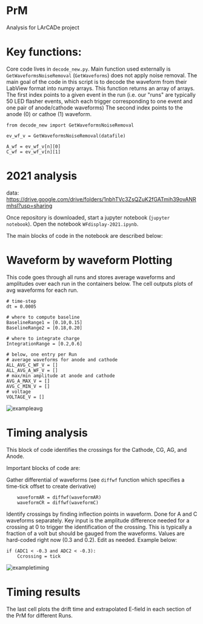 # PrM
Analysis for LArCADe project


# Key functions:

Core code lives in `decode_new.py`. Main function used externally is `GetWaveformsNoiseRemoval` (`GetWaveforms`) does not apply noise removal. The main goal of the code in this script is to decode the waveform from their LabView format into numpy arrays. This function returns an array of arrays. The first index points to a given event in the run (i.e. our "runs" are typically 50 LED flasher events, which each trigger corresponding to one event and one pair of anode/cathode waveforms) The second index points to the anode (0) or cathoe (1) waveform.

```
from decode_new import GetWaveformsNoiseRemoval

ev_wf_v = GetWaveformsNoiseRemoval(datafile)

A_wf = ev_wf_v[n][0]
C_wf = ev_wf_v[n][1]
```

# 2021 analysis
data: https://drive.google.com/drive/folders/1nbhTVc3ZsQZuK2fGATmih39ovANRmhsl?usp=sharing

Once repository is downloaded, start a jupyter notebook (`jupyter notebook`).
Open the notebook `WFdisplay-2021.ipynb`.

The main blocks of code in the notebook are described below:

# Waveform by waveform Plotting

This code goes through all runs and stores average waveforms and amplitudes over each run in the containers below. The cell outputs plots of avg waveforms for each run.

```
# time-step
dt = 0.0005

# where to compute baseline
BaselineRange1 = [0.10,0.15]
BaselineRange2 = [0.18,0.20]

# where to integrate charge
IntegrationRange = [0.2,0.6]

# below, one entry per Run
# average waveforms for anode and cathode
ALL_AVG_C_WF_V = []
ALL_AVG_A_WF_V = []
# max/min amplitude at anode and cathode
AVG_A_MAX_V = []
AVG_C_MIN_V = []
# voltage
VOLTAGE_V = []
```
![exampleavg](https://user-images.githubusercontent.com/5184059/134537055-d5abc2c4-93c4-46e8-8fb6-d15cfac40c7c.png)

# Timing analysis 

This block of code identifies the crossings for the Cathode, CG, AG, and Anode.

Important blocks of code are:

Gather differential of waveforms (see `diffwf` function which specifies a time-tick offset to create derivative)

```
    waveformAR = diffwf(waveformAR)
    waveformCR = diffwf(waveformC)
```

Identify crossings by finding inflection points in waveform. Done for A and C waveforms separately. Key input is the amplitude difference needed for a crossing at 0 to trigger the identification of the crossing. This is typically a fraction of a volt but should be gauged from the waveforms. Values are hard-coded right now (0.3 and 0.2). Edit as needed. Example below:

```
if (ADC1 < -0.3 and ADC2 < -0.3):
    Ccrossing = tick
```
![exampletiming](https://user-images.githubusercontent.com/5184059/134536971-4f67a45b-7adf-4de4-ab37-3df78e07c69e.png)

# Timing results

The last cell plots the drift time and extrapolated E-field in each section of the PrM for different Runs.
